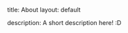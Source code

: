 title: About
layout: default
<!-- header:
  image: "/images/temp.jpg" -->


description:  A short description here! :D
